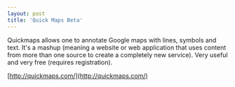 ```yaml
---
layout: post
title: 'Quick Maps Beta'
---
```

Quickmaps allows one to annotate Google maps with lines, symbols and text. It's a mashup (meaning a website or web application that uses content from more than one source to create a completely new service). Very useful and very free (requires registration).

[http://quickmaps.com/](http://quickmaps.com/)
